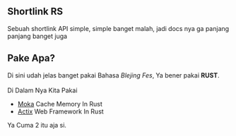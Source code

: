 ## Shortlink RS
Sebuah shortlink API simple, simple banget malah, jadi docs nya ga panjang panjang banget juga

## Pake Apa?
Di sini udah jelas banget pakai Bahasa <i>Blejing Fes</i>, Ya bener pakai <b>RUST</b>.
<br><br>
Di Dalam Nya Kita Pakai
- [Moka](https://github.com/moka-rs/moka) Cache Memory In Rust
- [Actix](https://actix.rs/) Web Framework In Rust

Ya Cuma 2 itu aja si.